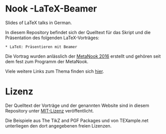 # Nook -LaTeX-Beamer

Slides of LaTeX talks in German.

In diesem Repository befindet sich der Quelltext für das Skript und die Präsentation des folgenden LaTeX-Vorträges:

    * LaTeX: Präsentieren mit Beamer 

Die Vortrag wurden anlässlich der [MetaNook 2016](http://metameute.de/nook2016/) erstellt und gehören seit dem fest zum Programm der MetaNook.

Viele weitere Links zum Thema finden sich [hier](https://mlte.de/latex).

# Lizenz

Der Quelltext der Vorträge und der genannten Website sind in diesem Repository unter [MIT-Lizenz](https://opensource.org/licenses/MIT) veröffentlicht.

Die Beispiele aus The TikZ and PGF Packages und von TEXample.net unterliegen den dort angegebenen freien Lizenzen.
